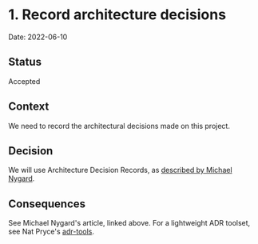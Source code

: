 # 1. Record architecture decisions

Date: 2022-06-10

## Status

Accepted

## Context

We need to record the architectural decisions made on this project.

## Decision

We will use Architecture Decision Records, as [described by Michael
Nygard](http://thinkrelevance.com/blog/2011/11/15/documenting-architecture-decisions).

## Consequences

See Michael Nygard's article, linked above. For a lightweight ADR toolset, see Nat Pryce's
[adr-tools](https://github.com/npryce/adr-tools).
